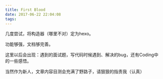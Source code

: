 ```yaml
---
title: First Blood
date: 2017-06-22 22:04:08
tags: 
---
```


几度尝试，将构造器（哪里不对）定为hexo。

功能够强，文档够完善。

这里以后会出现：遇到的面试题，写代码时候遇到、解决的bug，还有Coding中的一些感悟。

当然作为新人，文章内容目测会充满了野路子，请狠狠的指责我（认真）